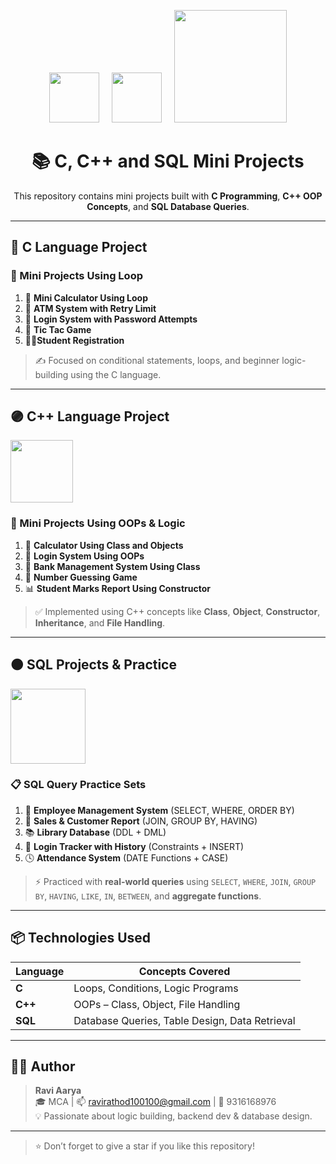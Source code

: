 <!-- CENTERED LOGOS -->
<p align="center">
  <img src="https://upload.wikimedia.org/wikipedia/commons/3/35/The_C_Programming_Language_logo.svg" width="80" />
  &nbsp;&nbsp;&nbsp;
  <img src="https://upload.wikimedia.org/wikipedia/commons/1/18/ISO_C%2B%2B_Logo.svg" width="80" />
  &nbsp;&nbsp;&nbsp;
  <img src="https://upload.wikimedia.org/wikipedia/commons/8/87/Sql_data_base_with_logo.png" width="180" />
</p>

<h1 align="center">📚 C, C++ and SQL Mini Projects</h1>
<p align="center">This repository contains mini projects built with <strong>C Programming</strong>, <strong>C++ OOP Concepts</strong>, and <strong>SQL Database Queries</strong>.</p>

---

## 🔵 C Language Project

### 🔁 Mini Projects Using Loop

1. 🔢 **Mini Calculator Using Loop**
2. 🏧 **ATM System with Retry Limit**
3. 🔐 **Login System with Password Attempts**
4. 🎡 **Tic Tac Game**
5. 👨‍💻**Student Registration**

> ✍️ Focused on conditional statements, loops, and beginner logic-building using the C language.

---

## 🟣 C++ Language Project

<img src="https://upload.wikimedia.org/wikipedia/commons/1/18/ISO_C%2B%2B_Logo.svg" width="100"/>

### 🧠 Mini Projects Using OOPs & Logic

1. 🧮 **Calculator Using Class and Objects**
2. 🔑 **Login System Using OOPs**
3. 🏦 **Bank Management System Using Class**
4. 🎲 **Number Guessing Game**
5. 📊 **Student Marks Report Using Constructor**

> ✅ Implemented using C++ concepts like **Class**, **Object**, **Constructor**, **Inheritance**, and **File Handling**.

---

## 🟠 SQL Projects & Practice

<img src="https://upload.wikimedia.org/wikipedia/commons/8/87/Sql_data_base_with_logo.png" width="120"/>

### 📋 SQL Query Practice Sets

1. 👔 **Employee Management System** (SELECT, WHERE, ORDER BY)
2. 🛒 **Sales & Customer Report** (JOIN, GROUP BY, HAVING)
3. 📚 **Library Database** (DDL + DML)
4. 🔐 **Login Tracker with History** (Constraints + INSERT)
5. 🕓 **Attendance System** (DATE Functions + CASE)

> ⚡ Practiced with **real-world queries** using `SELECT`, `WHERE`, `JOIN`, `GROUP BY`, `HAVING`, `LIKE`, `IN`, `BETWEEN`, and **aggregate functions**.

---

## 📦 Technologies Used

| Language | Concepts Covered |
|----------|------------------|
| **C**    | Loops, Conditions, Logic Programs |
| **C++**  | OOPs – Class, Object, File Handling |
| **SQL**  | Database Queries, Table Design, Data Retrieval |

---

## 👨‍💻 Author

> **Ravi Aarya**  
🎓 MCA | 📫 ravirathod100100@gmail.com | 📱 9316168976  
💡 Passionate about logic building, backend dev & database design.

---

> ⭐ Don’t forget to give a star if you like this repository!

